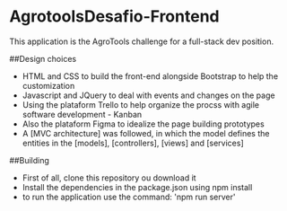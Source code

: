 # AgrotoolsDesafio-Frontend

This application is the AgroTools challenge for a full-stack dev position.

##Design choices

* HTML and CSS to build the front-end alongside Bootstrap to help the customization
* Javascript and JQuery to deal with events and changes on the page
* Using the plataform Trello to help organize the procss with agile software development - Kanban
* Also the plataform Figma to idealize the page building prototypes
* A [MVC architecture] was followed, in which the model defines the entities in the [models], [controllers], [views] and [services]

##Building

* First of all, clone this repository ou download it
* Install the dependencies in the package.json using npm install
* to run the application use the command: 'npm run server'
